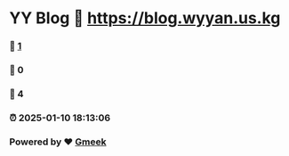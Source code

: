 # YY Blog :link: https://blog.wyyan.us.kg 
### :page_facing_up: [1](https://blog.wyyan.us.kg/tag.html) 
### :speech_balloon: 0 
### :hibiscus: 4 
### :alarm_clock: 2025-01-10 18:13:06 
### Powered by :heart: [Gmeek](https://github.com/Meekdai/Gmeek)
